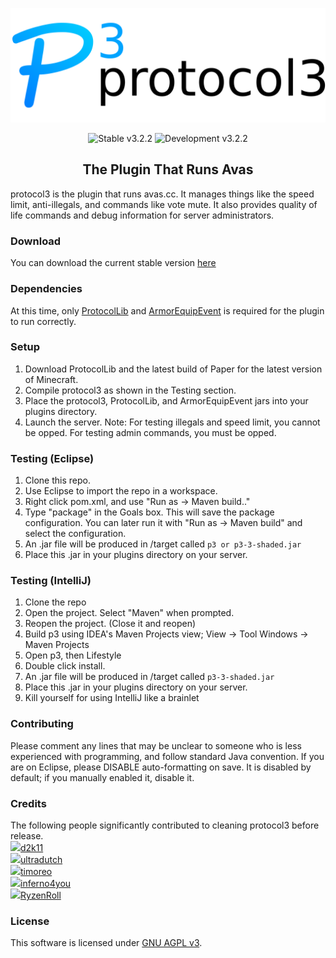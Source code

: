 <img src="https://github.com/DipLeChip/protocol3/blob/main/p3long.png" width=""></img>
<p align="center">
  <img alt="Stable v3.2.2" src="https://img.shields.io/badge/stable-v3.2.2-informational"></img>
  <img alt="Development v3.2.2" src="https://img.shields.io/badge/development-v3.3.0-informational"></img>
<h2 align="center">The Plugin That Runs Avas</h2>
protocol3 is the plugin that runs avas.cc. It manages things like the speed limit, anti-illegals, and commands like vote mute. It also provides quality of life commands and debug information for server administrators.

### Download
You can download the current stable version [here](https://github.com/gcurtiss/protocol3/releases/tag/v3.2.2-stable)

### Dependencies
At this time, only [ProtocolLib](https://www.spigotmc.org/resources/protocollib.1997/) and [ArmorEquipEvent](https://www.spigotmc.org/resources/lib-armorequipevent.5478/) is required for the plugin to run correctly.

### Setup
1. Download ProtocolLib and the latest build of Paper for the latest version of Minecraft.
2. Compile protocol3 as shown in the Testing section.
3. Place the protocol3, ProtocolLib, and ArmorEquipEvent jars into your plugins directory.
4. Launch the server.
Note: For testing illegals and speed limit, you cannot be opped. For testing admin commands, you must be opped.

### Testing (Eclipse)
1. Clone this repo.
2. Use Eclipse to import the repo in a workspace. 
3. Right click pom.xml, and use "Run as -> Maven build.."
4. Type "package" in the Goals box. This will save the package configuration. You can later run it with "Run as -> Maven build" and select the configuration.
5. An .jar file will be produced in /target called `p3 or p3-3-shaded.jar` 
6. Place this .jar in your plugins directory on your server.

### Testing (IntelliJ)
1. Clone the repo
2. Open the project. Select "Maven" when prompted.
3. Reopen the project. (Close it and reopen)
4. Build p3 using IDEA's Maven Projects view; View -> Tool Windows -> Maven Projects
5. Open p3, then Lifestyle
6. Double click install.
7. An .jar file will be produced in /target called `p3-3-shaded.jar`
8. Place this .jar in your plugins directory on your server.
9. Kill yourself for using IntelliJ like a brainlet


### Contributing
Please comment any lines that may be unclear to someone who is less experienced with programming, and follow standard Java convention. If you are on Eclipse, please DISABLE auto-formatting on save. It is disabled by default; if you manually enabled it, disable it.

### Credits
The following people significantly contributed to cleaning protocol3 before release.  
<img src="https://avatars.githubusercontent.com/u/65378620?s=460&u=d16de1dd3e6ad7b79cca0dcc1fe46d5033f40e17&v=4" width=12></img>[d2k11](https://github.com/gcurtiss)  
<img src="https://avatars.githubusercontent.com/u/80420528?s=460&v=4" width=12></img>[ultradutch](https://github.com/ultra64cmy)  
<img src="https://avatars.githubusercontent.com/u/29944907?s=460&v=4" width=12></img>[timoreo](https://github.com/timoreo22)  
<img src="https://avatars.githubusercontent.com/u/46350196?s=460&u=447f50183eda50b12287813b8eb9dda596cc041f&v=4" width=12></img>[inferno4you](https://github.com/Infer4Y)  
<img src="https://avatars.githubusercontent.com/u/80420156?s=460&u=ceadf2cc69812f77b92b3b2566cdf397f44e9c7b&v=4" width=12></img>[RyzenRoll](https://github.com/RyzenRoll)  

### License
This software is licensed under [GNU AGPL v3](https://www.gnu.org/licenses/agpl-3.0.txt).
